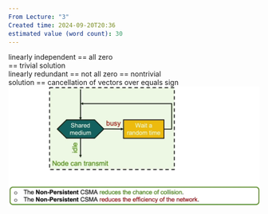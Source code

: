 ```yaml
---
From Lecture: "3"
Created time: 2024-09-20T20:36
estimated value (word count): 30
---
```

linearly independent == all zero  
== trivial solution  
linearly redundant == not all zero == nontrivial  
solution == cancellation of vectors over equals sign  
![Untitled 14.png](../../../attachments/Untitled%2014.png)